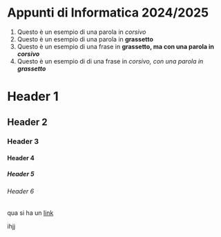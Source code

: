 # Appunti di Informatica 2024/2025
1) Questo è un esempio di una parola in _corsivo_
2) Questo è un esempio di una parola in **grassetto**
3) Questo è un esempio di una frase in **grassetto, ma con una parola in _corsivo_**
4) Questo è un esempio di di una frase in _corsivo, con una parola in **grassetto**_


# Header 1
## Header 2
### Header 3
#### Header 4
##### Header 5
###### Header 6

qua si ha un [link](www.google.com)


ihjj
